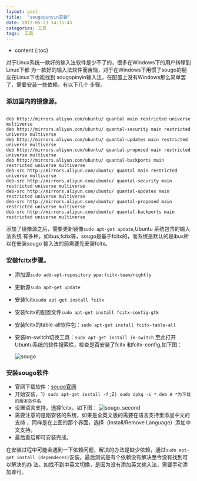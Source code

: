 ```yaml
---
layout: post
title:  "sougopinyin安装"
date: 2017-05-23 14:15:43
categories: 工具
tags:  工具
---
```


* content 
{:toc}  


对于Linux系统一款好的输入法软件是少不了的，很多在Windows下的用户转移到Linux下都
为一款好的输入法软件而苦恼，对于在Windows下用惯了sougo的朋友在Linux下也能找到
sougopinyin输入法，在配置上没有Windows那么简单罢了，需要安装一些依赖。有以下几个
步骤。




###  添加国内的镜像源。

```vim

deb http://mirrors.aliyun.com/ubuntu/ quantal main restricted universe multiverse
deb http://mirrors.aliyun.com/ubuntu/ quantal-security main restricted universe multiverse
deb http://mirrors.aliyun.com/ubuntu/ quantal-updates main restricted universe multiverse
deb http://mirrors.aliyun.com/ubuntu/ quantal-proposed main restricted universe multiverse
deb http://mirrors.aliyun.com/ubuntu/ quantal-backports main restricted universe multiverse
deb-src http://mirrors.aliyun.com/ubuntu/ quantal main restricted universe multiverse
deb-src http://mirrors.aliyun.com/ubuntu/ quantal-security main restricted universe multiverse
deb-src http://mirrors.aliyun.com/ubuntu/ quantal-updates main restricted universe multiverse
deb-src http://mirrors.aliyun.com/ubuntu/ quantal-proposed main restricted universe multiverse
deb-src http://mirrors.aliyun.com/ubuntu/ quantal-backports main restricted universe multiverse

```
添加了镜像源之后，需要更新镜像`sudo apt-get update`,Ubuntu 系统包含的输入法系统
有多种，如ibus,fcitx等，sougo是基于fcitx的，而系统是默认的是ibus所以在安装sougo
输入法的前需要先安装fcitx。

### 安装fcitx步骤。

* 添加源`sudo add-apt-repository ppa:fcitx-team/nightly`
* 更新源`sudo apt-get update`
* 安装fcitx`sudo apt-get install fcitx`
* 安装fcitx的配置文件`sudo apt-get install fcitx-config-gtk` 
* 安装fcitx的table-all软件包：`sudo apt-get install fcitx-table-all`
* 安装im-switch切换工具：`sudo apt-get install im-switch`
至此打开Ubuntu系统的软件搜索栏，检查是否安装了fcitx 和fcitx-config,如下图：

    ![sougo](http://oqaij4yei.bkt.clouddn.com/2017_05_24_sougo_first.png)


### 安装sougo软件

* 官网下载软件：[sougo官网](http://pinyin.sogou.com/linux/?r=pinyin)
* 开始安装，1）`sudo apt-get install -f` ;2）`sudo dpkg -i *.deb # *为下载
的版本软件名`
* 设置语言支持，选择fcitx，如下图：
![sougo_second](http://oqaij4yei.bkt.clouddn.com/2017_05_24_sougo_second.png)
* 需要注意的是刚安装的系统，如果是全英文版的需要在语言支持里添加中文的支持
，同样是在上图的那个界面，选择（Install/Remove Language）添加中文支持。
* 最后重启即可安装完成。

在安装过程中可能会遇到一下依赖问题，解决的办法是缺少依赖，通过`sudo apt-get
   install (dependeces)`安装。最后测试是有个依赖没有解决至今没有找到可以解决的办
   法。如找不到中英文切换，是因为没有添加英文输入法，需要手动添加即可。
   



